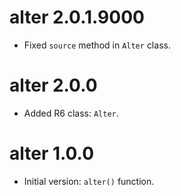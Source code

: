 # alter 2.0.1.9000

- Fixed `source` method in `Alter` class.

# alter 2.0.0

* Added R6 class: `Alter`.

# alter 1.0.0

* Initial version: `alter()` function.

